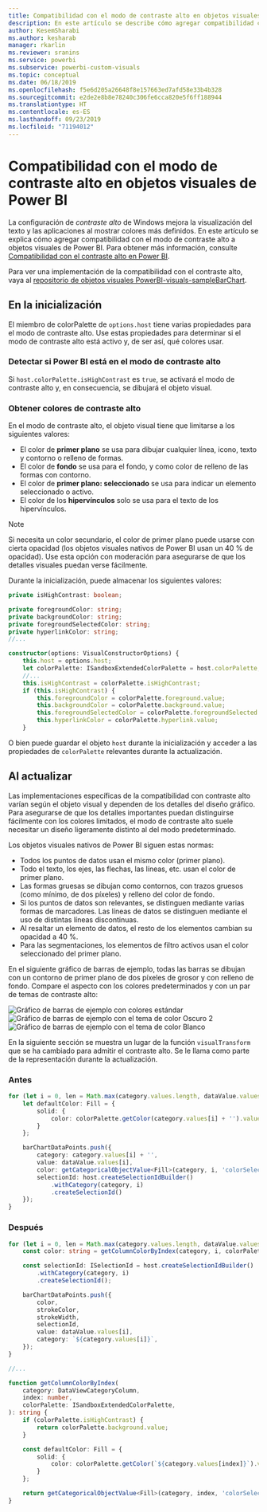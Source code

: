 ```yaml
---
title: Compatibilidad con el modo de contraste alto en objetos visuales de Power BI
description: En este artículo se describe cómo agregar compatibilidad con el modo de contraste alto a objetos visuales de Power BI.
author: KesemSharabi
ms.author: kesharab
manager: rkarlin
ms.reviewer: sranins
ms.service: powerbi
ms.subservice: powerbi-custom-visuals
ms.topic: conceptual
ms.date: 06/18/2019
ms.openlocfilehash: f5e6d205a26648f8e157663ed7afd58e33b4b328
ms.sourcegitcommit: e2de2e8b8e78240c306fe6cca820e5f6ff188944
ms.translationtype: HT
ms.contentlocale: es-ES
ms.lasthandoff: 09/23/2019
ms.locfileid: "71194012"
---
```

# <a name="high-contrast-mode-support-in-power-bi-visuals"></a>Compatibilidad con el modo de contraste alto en objetos visuales de Power BI

La configuración de *contraste alto* de Windows mejora la visualización del texto y las aplicaciones al mostrar colores más definidos. En este artículo se explica cómo agregar compatibilidad con el modo de contraste alto a objetos visuales de Power BI. Para obtener más información, consulte [Compatibilidad con el contraste alto en Power BI](https://powerbi.microsoft.com/blog/power-bi-desktop-june-2018-feature-summary/#highContrast).

Para ver una implementación de la compatibilidad con el contraste alto, vaya al [repositorio de objetos visuales PowerBI-visuals-sampleBarChart](https://github.com/Microsoft/PowerBI-visuals-sampleBarChart/commit/61011c82b66ca0d3321868f1d089c65101ca42e6).

## <a name="on-initialization"></a>En la inicialización

El miembro de colorPalette de `options.host` tiene varias propiedades para el modo de contraste alto. Use estas propiedades para determinar si el modo de contraste alto está activo y, de ser así, qué colores usar.

### <a name="detect-that-power-bi-is-in-high-contrast-mode"></a>Detectar si Power BI está en el modo de contraste alto

Si `host.colorPalette.isHighContrast` es `true`, se activará el modo de contraste alto y, en consecuencia, se dibujará el objeto visual.

### <a name="get-high-contrast-colors"></a>Obtener colores de contraste alto

En el modo de contraste alto, el objeto visual tiene que limitarse a los siguientes valores:

* El color de **primer plano** se usa para dibujar cualquier línea, icono, texto y contorno o relleno de formas.
* El color de **fondo** se usa para el fondo, y como color de relleno de las formas con contorno.
* El color de **primer plano: seleccionado** se usa para indicar un elemento seleccionado o activo.
* El color de los **hipervínculos** solo se usa para el texto de los hipervínculos.

> [!NOTE]
> Si necesita un color secundario, el color de primer plano puede usarse con cierta opacidad (los objetos visuales nativos de Power BI usan un 40 % de opacidad). Use esta opción con moderación para asegurarse de que los detalles visuales puedan verse fácilmente.

Durante la inicialización, puede almacenar los siguientes valores:

```typescript
private isHighContrast: boolean;

private foregroundColor: string;
private backgroundColor: string;
private foregroundSelectedColor: string;
private hyperlinkColor: string;
//...

constructor(options: VisualConstructorOptions) {
    this.host = options.host;
    let colorPalette: ISandboxExtendedColorPalette = host.colorPalette;
    //...
    this.isHighContrast = colorPalette.isHighContrast;
    if (this.isHighContrast) {
        this.foregroundColor = colorPalette.foreground.value;
        this.backgroundColor = colorPalette.background.value;
        this.foregroundSelectedColor = colorPalette.foregroundSelected.value;
        this.hyperlinkColor = colorPalette.hyperlink.value;
    }
```

O bien puede guardar el objeto `host` durante la inicialización y acceder a las propiedades de `colorPalette` relevantes durante la actualización.

## <a name="on-update"></a>Al actualizar

Las implementaciones específicas de la compatibilidad con contraste alto varían según el objeto visual y dependen de los detalles del diseño gráfico. Para asegurarse de que los detalles importantes puedan distinguirse fácilmente con los colores limitados, el modo de contraste alto suele necesitar un diseño ligeramente distinto al del modo predeterminado.

Los objetos visuales nativos de Power BI siguen estas normas:

* Todos los puntos de datos usan el mismo color (primer plano).
* Todo el texto, los ejes, las flechas, las líneas, etc. usan el color de primer plano.
* Las formas gruesas se dibujan como contornos, con trazos gruesos (como mínimo, de dos píxeles) y relleno del color de fondo.
* Si los puntos de datos son relevantes, se distinguen mediante varias formas de marcadores. Las líneas de datos se distinguen mediante el uso de distintas líneas discontinuas.
* Al resaltar un elemento de datos, el resto de los elementos cambian su opacidad a 40 %.
* Para las segmentaciones, los elementos de filtro activos usan el color seleccionado del primer plano.

En el siguiente gráfico de barras de ejemplo, todas las barras se dibujan con un contorno de primer plano de dos píxeles de grosor y con relleno de fondo. Compare el aspecto con los colores predeterminados y con un par de temas de contraste alto:

![Gráfico de barras de ejemplo con colores estándar](./media/hc-samplebarchart-standard.png)
![Gráfico de barras de ejemplo con el tema de color *Oscuro 2*](./media/hc-samplebarchart-dark2.png)
![Gráfico de barras de ejemplo con el tema de color *Blanco*](./media/hc-samplebarchart-white.png)

En la siguiente sección se muestra un lugar de la función `visualTransform` que se ha cambiado para admitir el contraste alto. Se le llama como parte de la representación durante la actualización.

### <a name="before"></a>Antes

```typescript
for (let i = 0, len = Math.max(category.values.length, dataValue.values.length); i < len; i++) {
    let defaultColor: Fill = {
        solid: {
            color: colorPalette.getColor(category.values[i] + '').value
        }
    };

    barChartDataPoints.push({
        category: category.values[i] + '',
        value: dataValue.values[i],
        color: getCategoricalObjectValue<Fill>(category, i, 'colorSelector', 'fill', defaultColor).solid.color,
        selectionId: host.createSelectionIdBuilder()
            .withCategory(category, i)
            .createSelectionId()
    });
}
```

### <a name="after"></a>Después

```typescript
for (let i = 0, len = Math.max(category.values.length, dataValue.values.length); i < len; i++) {
    const color: string = getColumnColorByIndex(category, i, colorPalette);

    const selectionId: ISelectionId = host.createSelectionIdBuilder()
        .withCategory(category, i)
        .createSelectionId();

    barChartDataPoints.push({
        color,
        strokeColor,
        strokeWidth,
        selectionId,
        value: dataValue.values[i],
        category: `${category.values[i]}`,
    });
}

//...

function getColumnColorByIndex(
    category: DataViewCategoryColumn,
    index: number,
    colorPalette: ISandboxExtendedColorPalette,
): string {
    if (colorPalette.isHighContrast) {
        return colorPalette.background.value;
    }

    const defaultColor: Fill = {
        solid: {
            color: colorPalette.getColor(`${category.values[index]}`).value,
        }
    };

    return getCategoricalObjectValue<Fill>(category, index, 'colorSelector', 'fill', defaultColor).solid.color;
}
```
